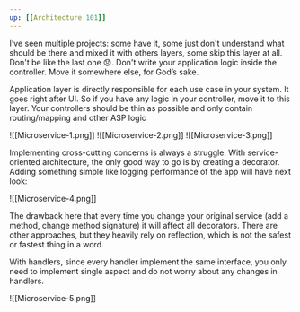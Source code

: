 ```yaml
---
up: [[Architecture 101]]
---
```


I’ve seen multiple projects: some have it, some just don't understand what should be there and mixed it with others layers, some skip this layer at all. Don't be like the last one 😞. Don't write your application logic inside the controller. Move it somewhere else, for God’s sake.

Application layer is directly responsible for each use case in your system. It goes right after UI. So if you have any logic in your controller, move it to this layer. Your controllers should be thin as possible and only contain routing/mapping and other ASP logic

![[Microservice-1.png]]
![[Microservice-2.png]]
![[Microservice-3.png]]

Implementing cross-cutting concerns is always a struggle. With service-oriented architecture, the only good way to go is by creating a decorator. Adding something simple like logging performance of the app will have next look:

![[Microservice-4.png]]

The drawback here that every time you change your original service (add a method, change method signature) it will affect all decorators. There are other approaches, but they heavily rely on reflection, which is not the safest or fastest thing in a word.

With handlers, since every handler implement the same interface, you only need to implement single aspect and do not worry about any changes in handlers.

![[Microservice-5.png]]

